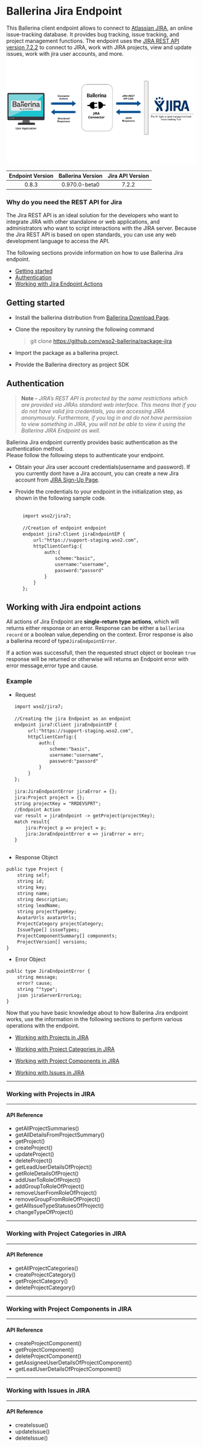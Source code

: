 # Ballerina Jira Endpoint

This Ballerina client endpoint allows to connect to [Atlassian JIRA](https://www.jira.com), an online issue-tracking database. It provides bug tracking, 
issue tracking, and project management functions.
The endpoint uses the [JIRA REST API version 7.2.2](https://docs.atlassian.com/software/jira/docs/api/REST/7.2.2/) to connect to JIRA, work with JIRA projects, 
view and update issues, work with jira user accounts, and more.
![Overview](resources/Overview.png)

|Endpoint Version | Ballerina Version | Jira API Version |
|:------------------:|:-------------------:|:-------------------:|
|0.8.3|0.970.0-beta0|7.2.2|

### Why do you need the REST API for Jira

The Jira REST API is an ideal solution for the developers who want to integrate JIRA with other standalone or web applications, 
and administrators who want to script interactions with the JIRA server. Because the Jira REST API is based on open 
standards, you can use any web development language to access the API.


The following sections provide information on how to use Ballerina Jira endpoint.

- [Getting started](#getting-started)
- [Authentication](#authentication)
- [Working with Jira Endpoint Actions](#working-with-jira-endpoint-actions)



## Getting started


- Install the ballerina distribution from [Ballerina Download Page](https://ballerinalang.org/downloads/).

- Clone the repository by running the following command

   > git clone https://github.com/wso2-ballerina/package-jira
 
- Import the package as a ballerina project.

- Provide the Ballerina directory as project SDK

## Authentication

> **Note -** 
*JIRA’s REST API is protected by the same restrictions which are provided via JIRAs standard web interface.
This means that if you do not have valid jira credentials, you are accessing JIRA anonymously. Furthermore, 
if you log in and do not have permission to view something in JIRA, you will not be able to view it using the 
Ballerina JIRA Endpoint as well.*

Ballerina Jira endpoint currently provides basic authentication as the authentication method.  
Please follow the following steps to authenticate your endpoint.
     
- Obtain your Jira user account credentials(username and password).
  If you currently dont have a Jira account, you can create a new Jira account from 
  [JIRA Sign-Up Page](https://id.atlassian.com/signup?application=mac&tenant=&continue=https%3A%2F%2Fmy.atlassian.com).

- Provide the credentials to your endpoint in the initialization step, as shown 
in the following sample code.
```Ballerina

      import wso2/jira7;
          
      //Creation of endpoint endpoint
      endpoint jira7:Client jiraEndpointEP {
          url:"https://support-staging.wso2.com",
          httpClientConfig:{
              auth:{
                  scheme:"basic",
                  username:"username",
                  password:"passord"
              }
          } 
      };

```

## Working with Jira endpoint actions

All actions of Jira Endpoint are **single-return type actions**, which will returns either response or an error.
Response can be either a `ballerina record` or a boolean value,depending on the context.
Error response is also a ballerina record of type`JiraEndpointError`. 

If a action was successfull, then the requested struct object or boolean `true` response will be returned or otherwise 
will returns an Endpoint error with error message,error type and cause.

### Example
* Request 
```ballerina
   import wso2/jira7;
       
   //Creating the jira Endpoint as an endpoint
   endpoint jira7:Client jiraEndpointEP {
        url:"https://support-staging.wso2.com",
        httpClientConfig:{
            auth:{
                scheme:"basic",
                username:"username",
                password:"passord"
            }
        }
   };
   
   jira:JiraEndpointError jiraError = {};
   jira:Project project = {};
   string projectKey = "RRDEVSPRT";    
   //Endpoint Action
   var result = jiraEndpoint -> getProject(projectKey);
   match result{
       jira:Project p => project = p;
       jira:JoraEndpointError e => jiraError = err;
   }
    
```

* Response Object
```ballerina
public type Project {
    string self;
    string id;
    string key;
    string name;
    string description;
    string leadName;
    string projectTypeKey;
    AvatarUrls avatarUrls;
    ProjectCategory projectCategory;
    IssueType[] issueTypes;
    ProjectComponentSummary[] components;
    ProjectVersion[] versions;
}
```

* Error Object
```ballerina
public type JiraEndpointError {
    string message;
    error? cause;
    string ^"type";
    json jiraServerErrorLog;   
}
```

Now that you have basic knowledge about to how Ballerina Jira endpoint works, 
use the information in the following sections to perform various operations with the endpoint.

- [Working with Projects in JIRA](#working-with-projects-in-jira)

- [Working with Project Categories in JIRA](#working-with-project-categories-in-jira)

- [Working with Project Components in JIRA](#working-with-project-components-in-jira)

- [Working with Issues in JIRA](#working-with-issues-in-jira)


***
### Working with Projects in JIRA
***
#### API Reference
- getAllProjectSummaries()
- getAllDetailsFromProjectSummary()
- getProject()
- createProject()
- updateProject()
- deleteProject()
- getLeadUserDetailsOfProject()
- getRoleDetailsOfProject()
- addUserToRoleOfProject()
- addGroupToRoleOfProject()
- removeUserFromRoleOfProject()
- removeGroupFromRoleOfProject()
- getAllIssueTypeStatusesOfProject()
- changeTypeOfProject()

***
### Working with Project Categories in JIRA
***
#### API Reference
- getAllProjectCategories()
- createProjectCategory()
- getProjectCategory()
- deleteProjectCategory()

***
### Working with Project Components in JIRA
***
#### API Reference
- createProjectComponent()
- getProjectComponent()
- deleteProjectComponent()
- getAssigneeUserDetailsOfProjectComponent()
- getLeadUserDetailsOfProjectComponent()

***
### Working with Issues in JIRA
***
#### API Reference
- createIssue()
- updateIssue()
- deleteIssue()


